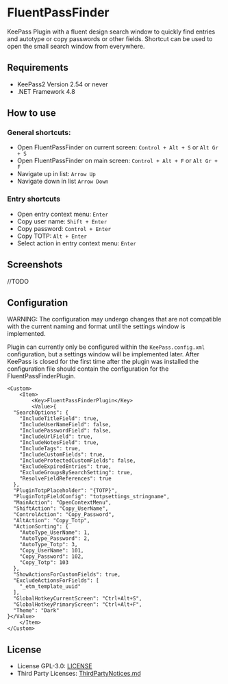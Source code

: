 # FluentPassFinder
KeePass Plugin with a fluent design search window to quickly find entries and autotype or copy passwords or other fields.
Shortcut can be used to open the small search window from everywhere.

## Requirements
- KeePass2 Version 2.54 or never
- .NET Framework 4.8

## How to use

### General shortcuts:
- Open FluentPassFinder on current screen: `Control + Alt + S` or `Alt Gr + S`
- Open FluentPassFinder on main screen: `Control + Alt + F` or `Alt Gr + F`
- Navigate up in list: `Arrow Up`
- Navigate down in list `Arrow Down`

### Entry shortcuts
- Open entry context menu: `Enter`
- Copy user name: `Shift + Enter`
- Copy password: `Control + Enter`
- Copy TOTP: `Alt + Enter`
- Select action in entry context menu: `Enter`

## Screenshots
//TODO

## Configuration
WARNING: The configuration may undergo changes that are not compatible with the current naming and format until the settings window is implemented.

Plugin can currently only be configured within the `KeePass.config.xml` configuration, but a settings window will be implemented later.
After KeePass is closed for the first time after the plugin was installed the configuration file should contain the configuration for the FluentPassFinderPlugin.
```
<Custom>
    <Item>
		<Key>FluentPassFinderPlugin</Key>
		<Value>{
  "SearchOptions": {
    "IncludeTitleField": true,
    "IncludeUserNameField": false,
    "IncludePasswordField": false,
    "IncludeUrlField": true,
    "IncludeNotesField": true,
    "IncludeTags": true,
    "IncludeCustomFields": true,
    "IncludeProtectedCustomFields": false,
    "ExcludeExpiredEntries": true,
    "ExcludeGroupsBySearchSetting": true,
    "ResolveFieldReferences": true
  },
  "PluginTotpPlaceholder": "{TOTP}",
  "PluginTotpFieldConfig": "totpsettings_stringname",
  "MainAction": "OpenContextMenu",
  "ShiftAction": "Copy_UserName",
  "ControlAction": "Copy_Password",
  "AltAction": "Copy_Totp",
  "ActionSorting": {
    "AutoType_UserName": 1,
    "AutoType_Password": 2,
    "AutoType_Totp": 3,
    "Copy_UserName": 101,
    "Copy_Password": 102,
    "Copy_Totp": 103
  },
  "ShowActionsForCustomFields": true,
  "ExcludeActionsForFields": [
    "_etm_template_uuid"
  ],
  "GlobalHotkeyCurrentScreen": "Ctrl+Alt+S",
  "GlobalHotkeyPrimaryScreen": "Ctrl+Alt+F",
  "Theme": "Dark"
}</Value>
	</Item>
</Custom>
```

## License
- License GPL-3.0: [LICENSE](./LICENSE)
- Third Party Licenses: [ThirdPartyNotices.md](./ThirdPartyNotices.md)